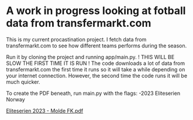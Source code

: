 # A work in progress looking at fotball data from transfermarkt.com

This is my current procastination project. I fetch data from transfermarkt.com to see how different teams
performs during the season.

Run it by cloning the project and running app/main.py. 
! THIS WILL BE SLOW THE FIRST TIME IT IS RUN !
The code downloads a lot of data from transfermarkt.com the first time it runs so it will
take a while depending on your internet connection. However, the second time the code runs
it will be much quicker.

To create the PDF beneath, run main.py with the flags: -2023 Eliteserien Norway

[Eliteserien 2023 - Molde FK.pdf](https://github.com/trulsbv/Fotball/files/15025648/Eliteserien.2023.-.Molde.FK.pdf)
